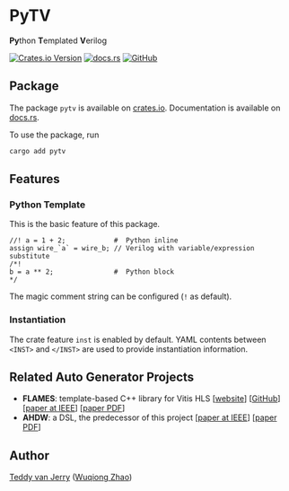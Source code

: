 # PyTV
**Py**thon **T**emplated **V**erilog

[![Crates.io Version](https://img.shields.io/crates/v/pytv?style=for-the-badge)](https://crates.io/crates/pytv)
[![docs.rs](https://img.shields.io/docsrs/pytv?style=for-the-badge&label=docs.rs)](https://docs.rs/pytv)
[![GitHub](https://img.shields.io/github/license/autohdw/pytv?style=for-the-badge)](LICENSE)

## Package
The package `pytv` is available on [crates.io](https://crates.io/crates/pytv).
Documentation is available on [docs.rs](https://docs.rs/pytv).

To use the package, run
```sh
cargo add pytv
```

## Features
### Python Template
This is the basic feature of this package.

```pytv
//! a = 1 + 2;            #  Python inline
assign wire_`a` = wire_b; // Verilog with variable/expression substitute
/*!
b = a ** 2;               #  Python block
*/
```
The magic comment string can be configured (`!` as default).

### Instantiation
The crate feature `inst` is enabled by default.
YAML contents between `<INST>` and `</INST>` are used to provide instantiation information.

## Related Auto Generator Projects
- **FLAMES**: template-based C++ library for Vitis HLS
  [[website](https://flames.autohdw.com)]
  [[GitHub](https://github.com/autohdw/flames)]
  [[paper at IEEE](https://ieeexplore.ieee.org/document/10437992)]
  [[paper PDF](https://wqzhao.org/assets/zhao2024flexible.pdf)]
- **AHDW**: a DSL, the predecessor of this project
  [[paper at IEEE](https://ieeexplore.ieee.org/document/10396119)]
  [[paper PDF](https://wqzhao.org/assets/zhao2023automatic.pdf)]

## Author
[Teddy van Jerry](https://github.com/Teddy-van-Jerry) ([Wuqiong Zhao](https://wqzhao.org))
